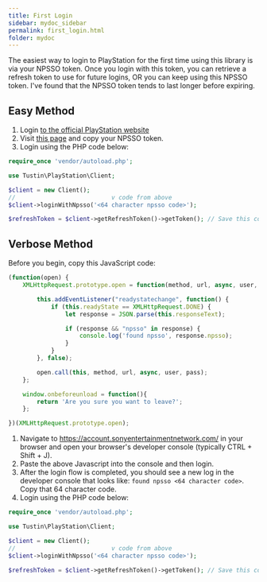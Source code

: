 ```yaml
---
title: First Login
sidebar: mydoc_sidebar
permalink: first_login.html
folder: mydoc
---
```



The easiest way to login to PlayStation for the first time using this library is via your NPSSO token. Once you login with this token, you can retrieve a refresh token to use
for future logins, OR you can keep using this NPSSO token. I've found that the NPSSO token tends to last longer before expiring.

## Easy Method

1. Login [to the official PlayStation website](https://www.playstation.com/)
2. Visit [this page](https://ca.account.sony.com/api/v1/ssocookie) and copy your NPSSO token.
3. Login using the PHP code below:

```php
require_once 'vendor/autoload.php';

use Tustin\PlayStation\Client;

$client = new Client();
//                           v code from above
$client->loginWithNpsso('<64 character npsso code>');

$refreshToken = $client->getRefreshToken()->getToken(); // Save this code somewhere (database, file, cache) and use this for future logins
```

## Verbose Method

Before you begin, copy this JavaScript code:

```js
(function(open) {
    XMLHttpRequest.prototype.open = function(method, url, async, user, pass) {

        this.addEventListener("readystatechange", function() {
            if (this.readyState == XMLHttpRequest.DONE) {
                let response = JSON.parse(this.responseText);

                if (response && "npsso" in response) {
                    console.log('found npsso', response.npsso);
                }
            }
        }, false);

        open.call(this, method, url, async, user, pass);
    };

    window.onbeforeunload = function(){
        return 'Are you sure you want to leave?';
    };

})(XMLHttpRequest.prototype.open);
```

1. Navigate to <https://account.sonyentertainmentnetwork.com/> in your browser and open your browser's developer console (typically CTRL + Shift + J).
2. Paste the above Javascript into the console and then login.
3. After the login flow is completed, you should see a new log in the developer console that looks like: `found npsso <64 character code>`. Copy that 64 character code.
4. Login using the PHP code below:

```php
require_once 'vendor/autoload.php';

use Tustin\PlayStation\Client;

$client = new Client();
//                           v code from above
$client->loginWithNpsso('<64 character npsso code>');

$refreshToken = $client->getRefreshToken()->getToken(); // Save this code somewhere (database, file, cache) and use this for future logins
```